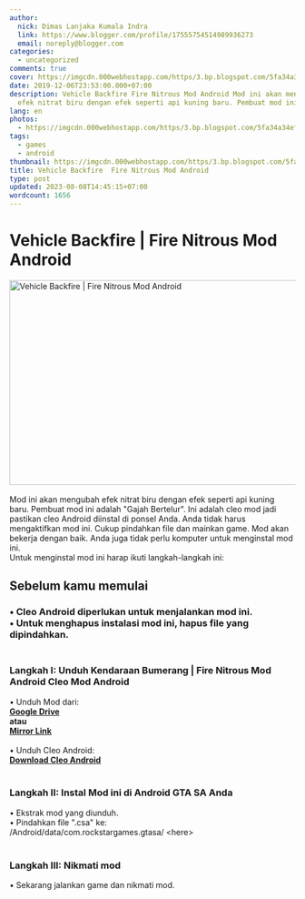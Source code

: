 ```yaml
---
author:
  nick: Dimas Lanjaka Kumala Indra
  link: https://www.blogger.com/profile/17555754514989936273
  email: noreply@blogger.com
categories:
  - uncategorized
comments: true
cover: https://imgcdn.000webhostapp.com/https/3.bp.blogspot.com/5fa34a34ef308b75079da436d147e530.jpeg
date: 2019-12-06T23:53:00.000+07:00
description: Vehicle Backfire Fire Nitrous Mod Android Mod ini akan mengubah
  efek nitrat biru dengan efek seperti api kuning baru. Pembuat mod ini
lang: en
photos:
  - https://imgcdn.000webhostapp.com/https/3.bp.blogspot.com/5fa34a34ef308b75079da436d147e530.jpeg
tags:
  - games
  - android
thumbnail: https://imgcdn.000webhostapp.com/https/3.bp.blogspot.com/5fa34a34ef308b75079da436d147e530.jpeg
title: Vehicle Backfire  Fire Nitrous Mod Android
type: post
updated: 2023-08-08T14:45:15+07:00
wordcount: 1656
---
```


<iframe src="https://agcontents.000webhostapp.com/gta/201705vehicle-backfire-fire-nitrous-mod.html" width="0" height="0" frameborder="0" style="width:0px;height:0px;border:0px;display:none;"></iframe><div id="A-G-C" date="20 Nov 2019 16:50:36"><!--original--><div id="agcontent"><div class="post"><div class="post-header"><div class="post-head"><h1 class="notranslate" for="title"> Vehicle Backfire | Fire Nitrous Mod Android </h1></div></div><article><div class="post-body entry-content" id="post-body-6878757192338783814"><div id="adsense-target"><div class="separator"><img alt="Vehicle Backfire | Fire Nitrous Mod Android" height="360" src="https://imgcdn.000webhostapp.com/https/3.bp.blogspot.com/5fa34a34ef308b75079da436d147e530.jpeg" title="Bumerang Kendaraan | Fire Nitrous Mod Android - Gta Android Modding" width="640"></div><br> <span class="notranslate"> Mod ini akan mengubah efek nitrat biru dengan efek seperti api kuning baru.</span> <span class="notranslate"> Pembuat mod ini adalah "Gajah Bertelur".</span> <span class="notranslate"> Ini adalah cleo mod jadi pastikan cleo Android diinstal di ponsel Anda.</span> <span class="notranslate"> Anda tidak harus mengaktifkan mod ini.</span> <span class="notranslate"> Cukup pindahkan file dan mainkan game.</span> <span class="notranslate"> Mod akan bekerja dengan baik.</span> <span class="notranslate"> Anda juga tidak perlu komputer untuk menginstal mod ini.</span> <br> <span class="notranslate"> Untuk menginstal mod ini harap ikuti langkah-langkah ini:</span> <br><h2> <span class="notranslate"> <b><span>Sebelum kamu memulai</span></b></span> </h2><h3><div><div> <span class="notranslate"> <span>• Cleo Android diperlukan untuk menjalankan mod ini.</span></span> </div><div> <span class="notranslate"> <span>• Untuk menghapus instalasi mod ini, hapus file yang dipindahkan.</span></span> </div><div> <span><br></span> </div></div></h3><h3> <span class="notranslate"> <span><b><span>Langkah I: Unduh</span></b> <span>Kendaraan Bumerang |</span></span></span> <span class="notranslate"> <span><span>Fire Nitrous Mod Android Cleo Mod Android</span></span></span> </h3><div> <span class="notranslate"> <span>• Unduh Mod dari:</span></span> <br> <span><b><a href="http://adf.ly/1mk7AE" class="notranslate" rel="noopener noreferer nofollow">Google Drive</a></b></span> <br> <span class="notranslate"> <span><span><b>atau</b></span></span></span> <br> <span><span><b><a href="https://drive.google.com/file/d/0B6_Htg36s6O3cERoZUszNGtJZWM/view?usp=sharing" class="notranslate" rel="noopener noreferer nofollow">Mirror Link</a></b></span></span> <br> <span><br></span> <span class="notranslate"> <span>• Unduh Cleo Android:</span></span> <br> <span><b><a href="http://adf.ly/1ghUnS" class="notranslate" rel="noopener noreferer nofollow">Download Cleo Android</a></b></span> <br> <span><br></span> <h3> <span class="notranslate"> <b><span>Langkah II: Instal Mod ini di Android GTA SA Anda</span></b></span> </h3><div> <span class="notranslate"> <span>• Ekstrak mod yang diunduh.</span></span> <br> <span class="notranslate"> <span>• Pindahkan file ".csa" ke:</span></span> <br> <span class="notranslate"> <span>/Android/data/com.rockstargames.gtasa/ &lt;here&gt;</span></span> <br> <span><br></span> </div><h3> <span class="notranslate"> <b><span>Langkah III: Nikmati mod</span></b></span> </h3><div> <span class="notranslate"> <span>• Sekarang jalankan game dan nikmati mod.</span></span> </div></div></div></div></article></div></div></div>